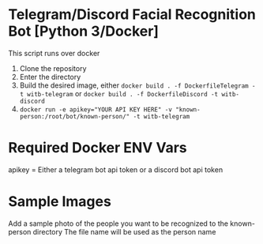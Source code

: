 # Telegram/Discord Facial Recognition Bot [Python 3/Docker]

This script runs over docker

 1. Clone the repository
 2. Enter the directory
 3. Build the desired image, either `docker build . -f DockerfileTelegram -t witb-telegram` or `docker build . -f DockerfileDiscord -t witb-discord`
 4. `docker run -e apikey="YOUR API KEY HERE" -v "known-person:/root/bot/known-person/" -t witb-telegram`


# Required Docker ENV Vars

apikey = Either a telegram bot api token or a discord bot api token

# Sample Images

Add a sample photo of the people you want to be recognized to the known-person directory
The file name will be used as the person name
